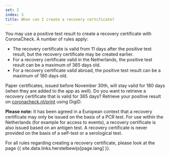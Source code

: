 ```yaml
---
set: 2
index: 3
title: When can I create a recovery certificate?
---
```

You may use a positive test result to create a recovery certificate with CoronaCheck. A number of rules apply:

- The recovery certificate is valid from 11 days after the positive test result, but the recovery certificate may be created earlier.
- For a recovery certificate valid in the Netherlands, the positive test result can be a maximum of 365 days old.
- For a recovery certificate valid abroad, the positive test result can be a maximum of 180 days old.

Paper certificates, issued before November 30th, will stay valid for 180 days (when they are added to the app as well). Do you want to retrieve a recovery certificate that is valid for 365 days? Retrieve your positive result on [coronacheck.nl/print](/en/print) using DigiD.

**Please note:** It has been agreed in a European context that a recovery certificate may only be issued on the basis of a PCR test. For use within the Netherlands (for example for access to events), a recovery certificate is also issued based on an antigen test. A recovery certificate is never provided on the basis of a self-test or a serological test.

For all rules regarding creating a recovery certificate, please look at the page {{ site.data.links.herstelbewijs[page.lang] }}.
